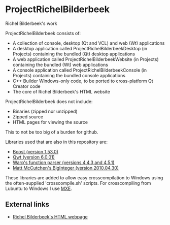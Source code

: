 ProjectRichelBilderbeek
=======================

Richel Bilderbeek's work

ProjectRichelBilderbeek consists of:
* A collection of console, desktop (Qt and VCL) and web (Wt) applications
* A desktop application called ProjectRichelBilderbeekDesktop (in Projects) containing the bundled (Qt) desktop applications
* A web application called ProjectRichelBilderbeekWebsite (in Projects) containing the bundled (Wt) web applications
* A console application called ProjectRichelBilderbeekConsole (in Projects) containing the bundled console applications
* C++ Builder Windows-only code, to be ported to cross-platform Qt Creator code
* The core of Richel Bilderbeek's HTML website

ProjectRichelBilderbeek does not include:
* Binaries (zipped nor unzipped)
* Zipped source
* HTML pages for viewing the source

This to not be too big of a burden for github.

Libraries used that are also in this repository are:
* [Boost (version 1.53.0)](http://www.boost.org)
* [Qwt (version 6.0.01)](http://qwt.sourceforge.net)
* [Warp's function parser (versions 4.4.3 and 4.5.1)](http://warp.povusers.org/FunctionParser)
* [Matt McCutchen's BigInteger (version 2010.04.30)](https://mattmccutchen.net/bigint)

These libraries are added to allow easy crosscompilation to Windows using the often-supplied 'crosscompile.sh' scripts. 
For crosscompiling from Lubuntu to Windows I use [MXE](https://github.com/mxe/mxe).


External links
--------------

* [Richel Bilderbeek's HTML webpage](http://www.richelbilderbeek.nl)
